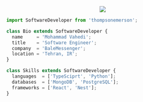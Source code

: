 
<p align="center">
  <img src="https://github-readme-stats.vercel.app/api/top-langs/?username=mvahedii&layout=compact&theme=github_dark"/>
</p>

```js
import SoftwareDeveloper from 'thompsonemerson';

class Bio extends SoftwareDeveloper {
  name     = 'Mohammad Vahedi';
  title    = 'Software Engineer';
  company  = 'BaleMessenger';
  location = 'Tehran, IR';
}

class Skills extends SoftwareDeveloper {
  languages  = ['TypeSciprt', 'Python'];
  databases  = ['MongoDB', 'PostgreSQL'];
  frameworks = ['React', 'Nest'];
}
```
